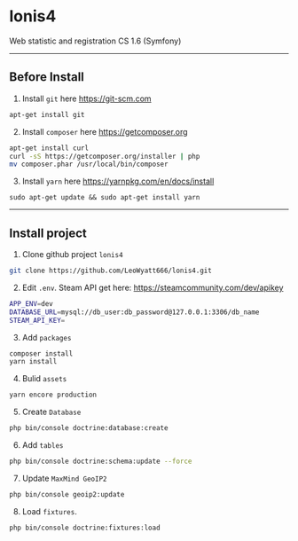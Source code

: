 # lonis4
Web statistic and registration CS 1.6 (Symfony)

***

## Before Install
1. Install `git` here https://git-scm.com
```bash
apt-get install git
```
2. Install `composer` here https://getcomposer.org
```bash
apt-get install curl
curl -sS https://getcomposer.org/installer | php
mv composer.phar /usr/local/bin/composer
```
3. Install `yarn` here https://yarnpkg.com/en/docs/install
```
sudo apt-get update && sudo apt-get install yarn
```

***

## Install project

1. Clone github project `lonis4`
```bash
git clone https://github.com/LeoWyatt666/lonis4.git
```
2. Edit `.env`. Steam API get here: https://steamcommunity.com/dev/apikey
```bash
APP_ENV=dev
DATABASE_URL=mysql://db_user:db_password@127.0.0.1:3306/db_name
STEAM_API_KEY=
```
3. Add `packages`
```bash
composer install
yarn install
```
4. Bulid `assets`
```bash
yarn encore production
```
5. Create `Database`
```bash
php bin/console doctrine:database:create
```
6. Add `tables`
```bash
php bin/console doctrine:schema:update --force
```
7. Update `MaxMind GeoIP2`
```bash
php bin/console geoip2:update
```
8. Load `fixtures`.
```bash
php bin/console doctrine:fixtures:load
```

